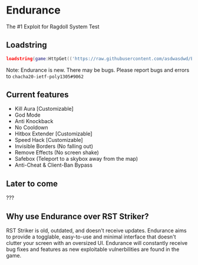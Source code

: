 # Endurance
The #1 Exploit for Ragdoll System Test

## Loadstring
```lua
loadstring(game:HttpGet(('https://raw.githubusercontent.com/asdwasdwd/Endurance/main/Endurance.lua')))()
```

Note: Endurance is new. There may be bugs. Please report bugs and errors to `chacha20-ietf-poly1305#9062`

## Current features
- Kill Aura [Customizable]
- God Mode
- Anti Knockback
- No Cooldown
- Hitbox Extender [Customizable]
- Speed Hack [Customizable]
- Invisible Borders (No falling out)
- Remove Effects (No screen shake)
- Safebox (Teleport to a skybox away from the map)
- Anti-Cheat & Client-Ban Bypass

## Later to come
???

## Why use Endurance over RST Striker?
RST Striker is old, outdated, and doesn't receive updates. Endurance aims to provide a togglable, easy-to-use and minimal interface that doesn't clutter your screen with an oversized UI. Endurance will constantly receive bug fixes and features as new exploitable vulnerbilities are found in the game.

